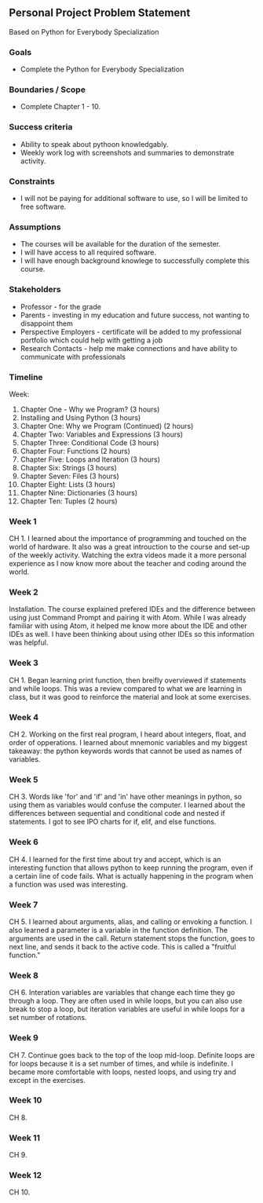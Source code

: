 ## Personal Project Problem Statement

Based on Python for Everybody Specialization

### Goals

-   Complete the Python for Everybody Specialization

### Boundaries / Scope

-   Complete Chapter 1 - 10.

### Success criteria

-   Ability to speak about pythoon knowledgably.
-   Weekly work log with screenshots and summaries to demonstrate activity.

### Constraints

-   I will not be paying for additional software to use, so I will be limited to free software.

### Assumptions

-   The courses will be available for the duration of the semester.
-   I will have access to all required software.
-   I will have enough background knowlege to successfully complete this course.

### Stakeholders

-   Professor - for the grade
-   Parents - investing in my education and future success, not wanting to disappoint them
-   Perspective Employers - certificate will be added to my professional portfolio which could help with getting a job
-   Research Contacts - help me make connections and have ability to communicate with professionals

### Timeline

Week:

  
1.  Chapter One - Why we Program? (3 hours)
2.  Installing and Using Python (3 hours)
3.  Chapter One: Why we Program (Continued) (2 hours)
4.  Chapter Two: Variables and Expressions (3 hours)
5.  Chapter Three: Conditional Code (3 hours)
6.  Chapter Four: Functions (2 hours)
7.  Chapter Five: Loops and Iteration (3 hours)
8.  Chapter Six: Strings (3 hours)
9.  Chapter Seven: Files (3 hours)
10.  Chapter Eight: Lists (3 hours)
11.  Chapter Nine: Dictionaries (3 hours)
12.  Chapter Ten: Tuples (2 hours)


### Week 1

CH 1. I learned about the importance of programming and touched on the world of hardware. It also was a great introuction to the course and set-up of the weekly activity. Watching the extra videos made it a more personal experience as I now know more about the teacher and coding around the world.

### Week 2

Installation. The course explained prefered IDEs and the difference between using just Command Prompt and pairing it with Atom. While I was already familiar with using Atom, it helped me know more about the IDE and other IDEs as well. I have been thinking about using other IDEs so this information was helpful.

### Week 3

CH 1. Began learning print function, then breifly overviewed if statements and while loops. This was a review compared to what we are learning in class, but it was good to reinforce the material and look at some exercises.

### Week 4

CH 2. Working on the first real program, I heard about integers, float, and order of opperations.
I learned about mnemonic variables and my biggest takeaway: the python keywords words that cannot be used as names of variables. 
### Week 5

CH 3. Words like 'for' and 'if' and 'in' have other meanings in python, so using them as variables would confuse the computer.
I learned about the differences between sequential and conditional code and nested if statements.  I got to see IPO charts for if, elif, and else functions. 

### Week 6

CH 4. I learned for the first time about try and accept, which is an interesting function that allows python to keep running the program, even if a certain line of code fails. What is actually happening in the program when a function was used was interesting. 

### Week 7

CH 5. I learned about arguments, alias, and calling or envoking a function. I also learned a parameter is a variable in the function definition. The arguments are used in the call. Return statement stops the function, goes to next line, and sends it back to the active code. This is called a "fruitful function."

### Week 8

CH 6. Interation variables are variables that change each time they go through a loop. They are often used in while loops, but you can also use break to stop a loop, but iteration variables are useful in while loops for a set number of rotations.

### Week 9

CH 7.  Continue goes back to the top of the loop mid-loop. Definite loops are for loops because it is a set number of times, and while is indefinite. I became more comfortable with loops, nested loops, and using try and except in the exercises.


### Week 10

CH 8.

### Week 11

CH 9.

### Week 12

CH 10.
